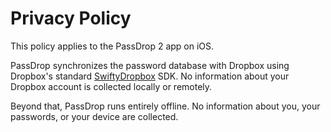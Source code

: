 # Privacy Policy

This policy applies to the PassDrop 2 app on iOS.

PassDrop synchronizes the password database with Dropbox using Dropbox's standard [SwiftyDropbox](https://github.com/dropbox/SwiftyDropbox) SDK. No information about your Dropbox account is collected locally or remotely.

Beyond that, PassDrop runs entirely offline. No information about you, your passwords, or your device are collected.
